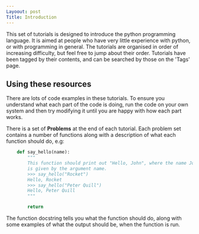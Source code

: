 ```yaml
---
Layoout: post
Title: Introduction
---
```


This set of tutorials is designed to introduce the python programming language.
It is aimed at people who have very little experience with python, or with
programming in general. The tutorials are organised in order of increasing
difficulty, but feel free to jump about their order. Tutorials have been
tagged by their contents, and can be searched by those on the 'Tags' page.


## Using these resources 

There are lots of code examples in these tutorials. To ensure you understand
what each part of the code is doing, run the code on your own system and then
try modifying it until you are happy with how each part works.

There is a set of **Problems** at the end of each tutorial. Each problem set
contains a number of functions along with a description of what each function
should do, e.g:


~~~ python
    def say_hello(name):
        """
        This function should print out "Hello, John", where the name John
        is given by the argument name.
        >>> say_hello("Rocket")
        Hello, Rocket
        >>> say_hello("Peter Quill")
        Hello, Peter Quill
        """

        return
~~~

The function docstring tells you what the function should do, along with
some examples of what the output should be, when the function is run. 

